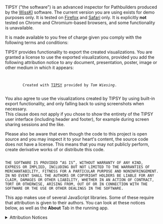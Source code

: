 TIPSY ("the software") is an advanced inspector for Pathbuilders produced by the [WissKI](https://wiss-ki.eu) software.
The current version you are using exists for demo purposes only.
It is tested on [Firefox](https://www.mozilla.org/en-US/firefox/new/) and [Safari](https://www.apple.com/safari/) only.
It is explicitly <b>not</b> tested on Chrome and Chromium-based browsers, and some functionality is unavailable.

It is made available to you free of charge given you comply with the following terms and conditions:

TIPSY provides functionality to export the created visualizations.
You are granted a license to use the exported visualizations, provided you add the following attribution notice to any document, presentation, poster, image or other medium in which it appears:

<code>
    <Copyable>
        Created with <a href="https://tipsy.guys.wtf/">TIPSY</a> provided by <em>Tom Wiesing</em>.
    </Copyable>
</code>

You also agree to use the visualizations created by TIPSY by using built-in export functionality, and only falling back to using screenshots when necessary.  
This clause does not apply if you chose to show the entirety of the TIPSY user interface (including header and footer), for example during screen sharing sessions and the like.

Please also be aware that even though the code to this project is open source and you may inspect it to your heart's content, the source code does not have a license. 
This means that you may not publicly perform, create derivative works of or distribute this code.

<code>
THE SOFTWARE IS PROVIDED “AS IS”, WITHOUT WARRANTY OF ANY KIND, EXPRESS OR IMPLIED, INCLUDING BUT NOT LIMITED TO THE WARRANTIES OF MERCHANTABILITY, FITNESS FOR A PARTICULAR PURPOSE AND NONINFRINGEMENT. IN NO EVENT SHALL THE AUTHORS OR COPYRIGHT HOLDERS BE LIABLE FOR ANY CLAIM, DAMAGES OR OTHER LIABILITY, WHETHER IN AN ACTION OF CONTRACT, TORT OR OTHERWISE, ARISING FROM, OUT OF OR IN CONNECTION WITH THE SOFTWARE OR THE USE OR OTHER DEALINGS IN THE SOFTWARE.
</code>

This app makes use of several JavaScript libraries.
Some of these require that attribution is given to their authors.
You can look at these notices below, as well as the __About__ Tab in the running app.

<details>
    <summary>Attribution Notices</summary>

<Legal>(the app will include legal notices here)</Legal>

</details>
